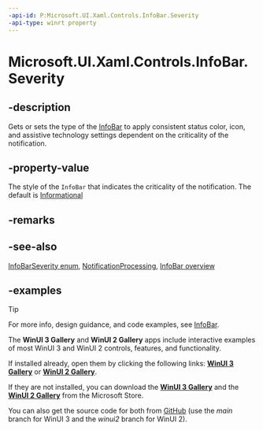```yaml
---
-api-id: P:Microsoft.UI.Xaml.Controls.InfoBar.Severity
-api-type: winrt property
---
```


# Microsoft.UI.Xaml.Controls.InfoBar.Severity

<!--
public Microsoft.UI.Xaml.Controls.InfoBarSeverity Severity { get; set; }
-->


## -description

Gets or sets the type of the [InfoBar](infobar.md) to apply consistent status color, icon, and assistive technology settings dependent on the criticality of the notification.

## -property-value

The style of the `InfoBar` that indicates the criticality of the notification. The default is [Informational](infobarseverity.md)

## -remarks

## -see-also

[InfoBarSeverity enum](infobarseverity.md), [NotificationProcessing](/win32/api/uiautomationcore/ne-uiautomationcore-notificationprocessing.md), [InfoBar overview](/windows/apps/design/controls/infobar)

## -examples

> [!TIP]
> For more info, design guidance, and code examples, see [InfoBar](/windows/apps/design/controls/infobar).
>
> The **WinUI 3 Gallery** and **WinUI 2 Gallery** apps include interactive examples of most WinUI 3 and WinUI 2 controls, features, and functionality.
>
> If installed already, open them by clicking the following links: [**WinUI 3 Gallery**](winui3gallery:/item/InfoBar) or [**WinUI 2 Gallery**](winui2gallery:/item/InfoBar).
>
> If they are not installed, you can download the [**WinUI 3 Gallery**](https://www.microsoft.com/store/productId/9P3JFPWWDZRC) and the [**WinUI 2 Gallery**](https://www.microsoft.com/store/productId/9MSVH128X2ZT) from the Microsoft Store.
>
> You can also get the source code for both from [GitHub](https://github.com/Microsoft/WinUI-Gallery) (use the *main* branch for WinUI 3 and the *winui2* branch for WinUI 2).
